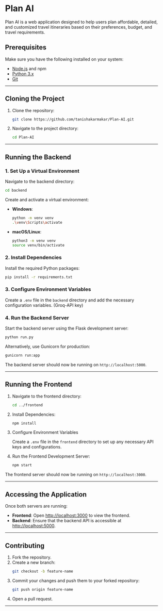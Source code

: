 # Plan AI

Plan AI is a web application designed to help users plan affordable, detailed, and customized travel itineraries based on their preferences, budget, and travel requirements.


## Prerequisites

Make sure you have the following installed on your system:
- [Node.js](https://nodejs.org/) and npm
- [Python 3.x](https://www.python.org/)
- [Git](https://git-scm.com/)

---

## Cloning the Project

1. Clone the repository:

   ```bash
   git clone https://github.com/tanishakarmakar/Plan-AI.git
   ```

2. Navigate to the project directory:

   ```bash
   cd Plan-AI
   ```

---

## Running the Backend

### 1. Set Up a Virtual Environment

Navigate to the backend directory:

```bash
cd backend
```

Create and activate a virtual environment:

- **Windows**:
  ```bash
  python -m venv venv
  .\venv\Scripts\activate
  ```

- **macOS/Linux**:
  ```bash
  python3 -m venv venv
  source venv/bin/activate
  ```

### 2. Install Dependencies

Install the required Python packages:

```bash
pip install -r requirements.txt
```

### 3. Configure Environment Variables

Create a `.env` file in the `backend` directory and add the necessary configuration variables. (Groq-API key)

### 4. Run the Backend Server

Start the backend server using the Flask development server:

```bash
python run.py
```

Alternatively, use Gunicorn for production:

```bash
gunicorn run:app
```

The backend server should now be running on `http://localhost:5000`.

---

## Running the Frontend

1. Navigate to the frontend directory:

   ```bash
   cd ../frontend
   ```

2. Install Dependencies:

   ```bash
   npm install
   ```

3. Configure Environment Variables

   Create a `.env` file in the `frontend` directory to set up any necessary API keys and configurations.

4. Run the Frontend Development Server:

   ```bash
   npm start
   ```

The frontend server should now be running on `http://localhost:3000`.

---

## Accessing the Application

Once both servers are running:
- **Frontend**: Open [http://localhost:3000](http://localhost:3000) to view the frontend.
- **Backend**: Ensure that the backend API is accessible at [http://localhost:5000](http://localhost:5000).

---

## Contributing

1. Fork the repository.
2. Create a new branch:
   ```bash
   git checkout -b feature-name
   ```
3. Commit your changes and push them to your forked repository:
   ```bash
   git push origin feature-name
   ```
4. Open a pull request.

---
